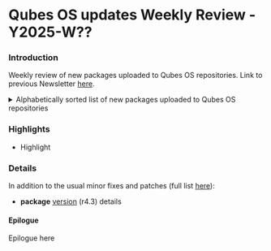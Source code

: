 # Qubes OS updates Weekly Review - Y2025-W??

### Introduction

Weekly review of new packages uploaded to Qubes OS repositories. Link to previous Newsletter [here]().

<details>
<summary>Alphabetically sorted list of new packages uploaded to Qubes OS repositories</summary>

```bash

```

</details>

### Highlights
- Highlight

### Details
In addition to the usual minor fixes and patches (full list [here](https://github.com/QubesOS/updates-status/issues?q=is%3Aissue+created%3A2025-01-01..2025-12-31)):

* **package** [version](link) (r4.3)
details

#### Epilogue
Epilogue here
